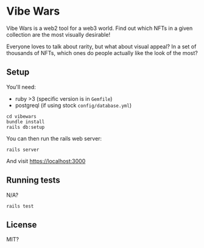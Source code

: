 # Vibe Wars

Vibe Wars is a web2 tool for a web3 world. Find out which NFTs in a given collection are the most visually desirable!

Everyone loves to talk about rarity, but what about visual appeal? In a set of thousands of NFTs, which ones do people actually like the look of the most?

## Setup

You'll need:

* ruby >3 (specific version is in `Gemfile`)
* postgreql (if using stock `config/database.yml`)

```shell
cd vibewars
bundle install
rails db:setup
```

You can then run the rails web server:

```shell
rails server
```

And visit [https://localhost:3000](https://localhost:3000)

## Running tests

N/A?

```shell
rails test
```

## License

MIT?
